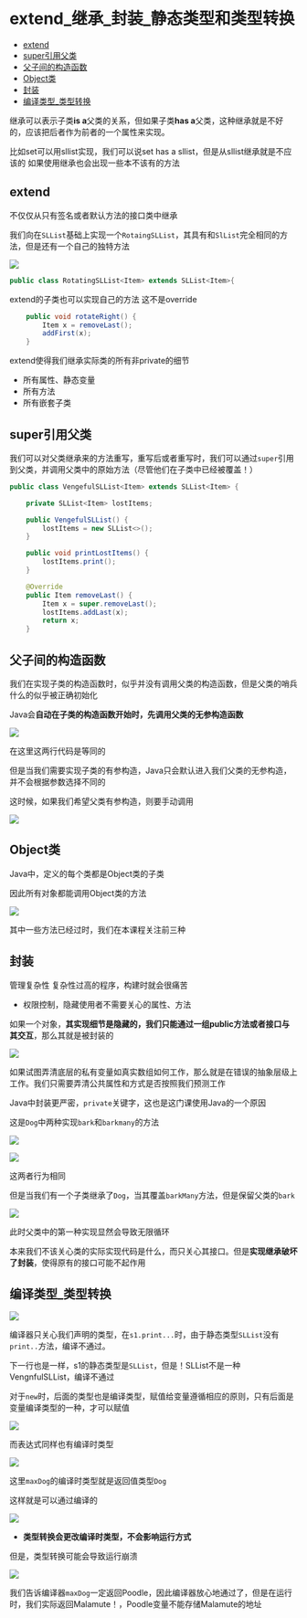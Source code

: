 # extend_继承_封装_静态类型和类型转换
 
* [extend](#extend)
* [super引用父类](#super引用父类)
* [父子间的构造函数](#父子间的构造函数)
* [Object类](#Object类)
* [封装](#封装)
* [编译类型_类型转换](#编译类型_类型转换)

继承可以表示子类**is a**父类的关系，但如果子类**has a**父类，这种继承就是不好的，应该把后者作为前者的一个属性来实现。

比如set可以用sllist实现，我们可以说set has a sllist，但是从sllist继承就是不应该的 如果使用继承也会出现一些本不该有的方法

## extend

不仅仅从只有签名或者默认方法的接口类中继承

我们向在`SLList`基础上实现一个`RotaingSLList`，其具有和`SlList`完全相同的方法，但是还有一个自己的独特方法

![](img/f1f4d8ba.png)

```java
public class RotatingSLList<Item> extends SLList<Item>{
```

extend的子类也可以实现自己的方法 这不是override

```java
    public void rotateRight() {
        Item x = removeLast();
        addFirst(x);
    }
```

extend使得我们继承实际类的所有非private的细节

* 所有属性、静态变量
* 所有方法
* 所有嵌套子类

## super引用父类

我们可以对父类继承来的方法重写，重写后或者重写时，我们可以通过`super`引用到父类，并调用父类中的原始方法（尽管他们在子类中已经被覆盖！）

```java
public class VengefulSLList<Item> extends SLList<Item> {

    private SLList<Item> lostItems;

    public VengefulSLList() {
        lostItems = new SLList<>();
    }

    public void printLostItems() {
        lostItems.print();
    }

    @Override
    public Item removeLast() {
        Item x = super.removeLast();
        lostItems.addLast(x);
        return x;
    }
```

## 父子间的构造函数

我们在实现子类的构造函数时，似乎并没有调用父类的构造函数，但是父类的哨兵什么的似乎被正确初始化

Java会**自动在子类的构造函数开始时，先调用父类的无参构造函数**

![](img/6e44fc35.png)

在这里这两行代码是等同的

但是当我们需要实现子类的有参构造，Java只会默认进入我们父类的无参构造，并不会根据参数选择不同的

这时候，如果我们希望父类有参构造，则要手动调用

![](img/efc4beea.png)

## Object类

Java中，定义的每个类都是Object类的子类

因此所有对象都能调用Object类的方法

![](img/ca75a30e.png)

其中一些方法已经过时，我们在本课程关注前三种

## 封装

管理复杂性 复杂性过高的程序，构建时就会很痛苦

* 权限控制，隐藏使用者不需要关心的属性、方法

如果一个对象，**其实现细节是隐藏的，我们只能通过一组public方法或者接口与其交互**，那么其就是被封装的

![](img/63ac0a28.png)

如果试图弄清底层的私有变量如真实数组如何工作，那么就是在错误的抽象层级上工作。我们只需要弄清公共属性和方式是否按照我们预测工作

Java中封装更严密，`private`关键字，这也是这门课使用Java的一个原因

这是`Dog`中两种实现`bark`和`barkmany`的方法

![](img/6f1d264a.png)

![](img/8b4924d6.png)

这两者行为相同

但是当我们有一个子类继承了`Dog`，当其覆盖`barkMany`方法，但是保留父类的`bark`

![](img/116195ee.png)

此时父类中的第一种实现显然会导致无限循环

本来我们不该关心类的实际实现代码是什么，而只关心其接口。但是**实现继承破坏了封装**，使得原有的接口可能不起作用

## 编译类型_类型转换

![](img/1f8a684f.png)

编译器只关心我们声明的类型，在`s1.print...`时，由于静态类型`SLList`没有`print..`方法，编译不通过。

下一行也是一样，s1的静态类型是`SLList`，但是！SLList不是一种VengnfulSLList，编译不通过

对于`new`时，后面的类型也是编译类型，赋值给变量遵循相应的原则，只有后面是变量编译类型的一种，才可以赋值

![](img/4fb35c86.png)

而表达式同样也有编译时类型

![](img/a3a9a6c7.png)

这里`maxDog`的编译时类型就是返回值类型`Dog`

这样就是可以通过编译的

![](img/998a79d9.png)

* **类型转换会更改编译时类型，不会影响运行方式**

但是，类型转换可能会导致运行崩溃

![](img/74db6e63.png)

我们告诉编译器`maxDog`一定返回Poodle，因此编译器放心地通过了，但是在运行时，我们实际返回Malamute！，Poodle变量不能存储Malamute的地址
